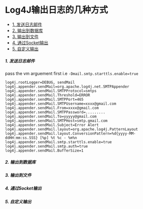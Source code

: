 # Log4J输出日志的几种方式


<!-- @import "[TOC]" {cmd="toc" depthFrom=5 depthTo=6 orderedList=false} -->
<!-- code_chunk_output -->

* [1. 发送日志邮件](#1-发送日志邮件)
* [2. 输出到数据库](#2-输出到数据库)
* [3. 输出到文件](#3-输出到文件)
* [4. 通过Socket输出](#4-通过socket输出)
* [5. 自定义输出](#5-自定义输出)

<!-- /code_chunk_output -->


##### 1. 发送日志邮件

pass the vm arguement first i.e `-Dmail.smtp.starttls.enable=true`

```
log4j.rootLogger=DEBUG, sendMail
log4j.appender.sendMail=org.apache.log4j.net.SMTPAppender
log4j.appender.sendMail.SMTPProtocol=smtps
log4j.appender.sendMail.Threshold=ERROR
log4j.appender.sendMail.SMTPPort=465
log4j.appender.sendMail.SMTPUsername=xxxx@gmail.com
log4j.appender.sendMail.From=xxxx@gmail.com
log4j.appender.sendMail.SMTPPassword=.........
log4j.appender.sendMail.To=yyyyy@gmail.com
log4j.appender.sendMail.SMTPHost=smtp.gmail.com
log4j.appender.sendMail.Subject=Error Alert
log4j.appender.sendMail.layout=org.apache.log4j.PatternLayout
log4j.appender.sendMail.layout.ConversionPattern=%d{yyyy-MM-ddHH:mm:ss.SSS} [%p] %t %c - %m%n
log4j.appender.sendMail.smtp.starttls.enable=true
log4j.appender.sendMail.smtp.auth=true
log4j.appender.sendMail.BufferSize=1
```


##### 2. 输出到数据库
##### 3. 输出到文件
##### 4. 通过Socket输出
##### 5. 自定义输出
